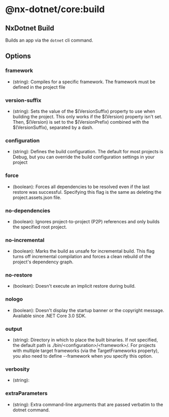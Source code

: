 # @nx-dotnet/core:build

## NxDotnet Build

Builds an app via the `dotnet` cli command.

## Options

### framework

- (string): Compiles for a specific framework. The framework must be defined in the project file

### version-suffix

- (string): Sets the value of the $(VersionSuffix) property to use when building the project. This only works if the $(Version) property isn&#39;t set. Then, $(Version) is set to the $(VersionPrefix) combined with the $(VersionSuffix), separated by a dash.

### <span className="required">configuration</span>

- (string): Defines the build configuration. The default for most projects is Debug, but you can override the build configuration settings in your project

### force

- (boolean): Forces all dependencies to be resolved even if the last restore was successful. Specifying this flag is the same as deleting the project.assets.json file.

### no-dependencies

- (boolean): Ignores project-to-project (P2P) references and only builds the specified root project.

### no-incremental

- (boolean): Marks the build as unsafe for incremental build. This flag turns off incremental compilation and forces a clean rebuild of the project&#39;s dependency graph.

### no-restore

- (boolean): Doesn&#39;t execute an implicit restore during build.

### nologo

- (boolean): Doesn&#39;t display the startup banner or the copyright message. Available since .NET Core 3.0 SDK.

### output

- (string): Directory in which to place the built binaries. If not specified, the default path is ./bin/&lt;configuration&gt;/&lt;framework&gt;/. For projects with multiple target frameworks (via the TargetFrameworks property), you also need to define --framework when you specify this option.

### verbosity

- (string):

### extraParameters

- (string): Extra command-line arguments that are passed verbatim to the dotnet command.
